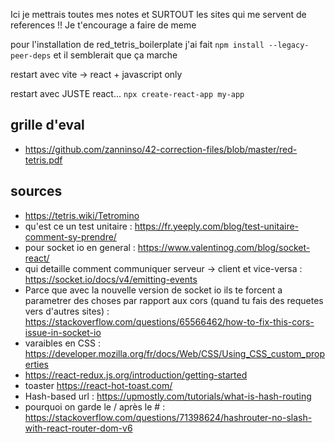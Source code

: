 Ici je mettrais toutes mes notes et SURTOUT les sites qui me servent de references !!
Je t'encourage a faire de meme

pour l'installation de red_tetris_boilerplate j'ai fait `npm install --legacy-peer-deps` et il semblerait que ça marche

restart avec vite -> react + javascript only

restart avec JUSTE react... `npx create-react-app my-app`

## grille d'eval
* https://github.com/zanninso/42-correction-files/blob/master/red-tetris.pdf

## sources
* https://tetris.wiki/Tetromino
* qu'est ce un test unitaire : https://fr.yeeply.com/blog/test-unitaire-comment-sy-prendre/
* pour socket io en general : https://www.valentinog.com/blog/socket-react/
* qui detaille comment communiquer serveur -> client et vice-versa : https://socket.io/docs/v4/emitting-events
* Parce que avec la nouvelle version de socket io ils te forcent a parametrer des choses par rapport aux cors (quand tu fais des requetes vers d'autres sites) : https://stackoverflow.com/questions/65566462/how-to-fix-this-cors-issue-in-socket-io
* varaibles en CSS : https://developer.mozilla.org/fr/docs/Web/CSS/Using_CSS_custom_properties
* https://react-redux.js.org/introduction/getting-started
* toaster https://react-hot-toast.com/
* Hash-based url : https://upmostly.com/tutorials/what-is-hash-routing
* pourquoi on garde le / après le # : https://stackoverflow.com/questions/71398624/hashrouter-no-slash-with-react-router-dom-v6 
